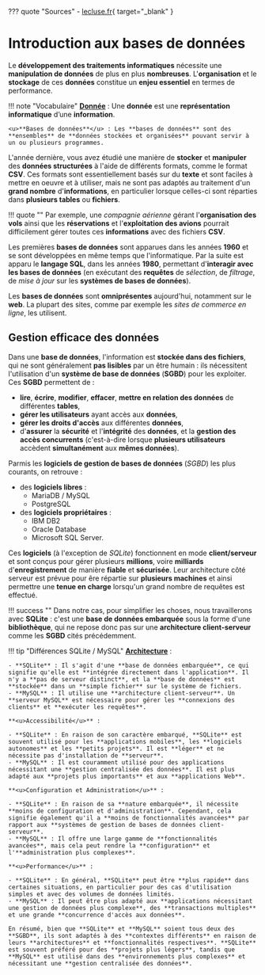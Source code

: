 ??? quote "Sources"
    - [lecluse.fr](https://www.lecluse.fr/nsi/NSI_T/bdd/intro/){ target="_blank" }

# Introduction aux bases de données

Le **développement des traitements informatiques** nécessite une **manipulation de données** de plus en plus **nombreuses**. L'**organisation** et le **stockage** de ces **données** constitue un **enjeu essentiel** en termes de performance.

!!! note "Vocabulaire"
    <u>**Donnée**</u> : Une **donnée** est une **représentation informatique** d’une **information**.

    <u>**Bases de données**</u> : Les **bases de données** sont des **ensembles** de **données stockées et organisées** pouvant servir à un ou plusieurs programmes.

L'année dernière, vous avez étudié une manière de **stocker** et **manipuler** des **données structurées** à l'aide de différents formats, comme le format **CSV**. Ces formats sont essentiellement basés sur du **texte** et sont faciles à mettre en oeuvre et à utiliser, mais ne sont pas adaptés au traitement d'un **grand nombre** d'**informations**, en particulier lorsque celles-ci sont réparties dans **plusieurs tables** ou **fichiers**.

!!! quote ""
    Par exemple, une *compagnie aérienne* gérant l'**organisation des vols** ainsi que les **réservations** et l'**exploitation des avions** pourrait difficilement gérer toutes ces **informations** avec des fichiers **CSV**.

Les premières **bases de données** sont apparues dans les années **1960** et se sont développées en même temps que l'informatique. Par la suite est apparu le **langage SQL**, dans les années **1980**, permettant d'**interagir avec les bases de données** (en exécutant des **requêtes** de *sélection*, de *filtrage*, de *mise à jour* sur les **systèmes de bases de données**).

Les **bases de données** sont **omniprésentes** aujourd'hui, notamment sur le **web**. La plupart des sites, comme par exemple les *sites de commerce en ligne*, les utilisent.

## Gestion efficace des données

Dans une **base de données**, l'information est **stockée dans des fichiers**, qui ne sont généralement **pas lisibles** par un être humain : ils nécessitent l'utilisation d'un **système de base de données** (**SGBD**) pour les exploiter. Ces **SGBD** permettent de :

- **lire**, **écrire**, **modifier**, **effacer**, **mettre en relation des données** de différentes **tables**,
- **gérer les utilisateurs** ayant accès aux **données**,
- **gérer les droits d'accès** aux différentes **données**,
- d'**assurer** la **sécurité** et l'**intégrité** des **données**, et la **gestion des accès concurrents** (c'est-à-dire lorsque **plusieurs utilisateurs** accèdent **simultanément** aux **mêmes données**).

Parmis les **logiciels de gestion de bases de données** (*SGBD*) les plus courants, on retrouve :

- des **logiciels libres** :
    - MariaDB / MySQL
    - PostgreSQL
- des **logiciels propriétaires** :
    - IBM DB2
    - Oracle Database
    - Microsoft SQL Server.

Ces **logiciels** (à l'exception de *SQLite*) fonctionnent en mode **client/serveur** et sont conçus pour gérer plusieurs **millions**, voire **milliards** d'**enregistrement** de manière **fiable** et **sécurisée**. Leur architecture côté serveur est prévue pour êre répartie sur **plusieurs machines** et ainsi permettre une **tenue en charge** lorsqu'un grand nombre de requêtes est effectué.

!!! success ""
    Dans notre cas, pour simplifier les choses, nous travaillerons avec **SQLite** : c'est une **base de données embarquée** sous la forme d'une **bibliothèque**, qui ne repose donc pas sur une **architecture client-serveur** comme les **SGBD** cités précédemment.

!!! tip "Différences SQLite / MySQL"
    **<u>Architecture</u>** :
    
    - **SQLite** : Il s'agit d'une **base de données embarquée**, ce qui signifie qu'elle est **intégrée directement dans l'application**. Il n'y a **pas de serveur distinct**, et la **base de données** est **stockée** dans un **simple fichier** sur le système de fichiers.
    - **MySQL** : Il utilise une **architecture client-serveur**. Un **serveur MySQL** est nécessaire pour gérer les **connexions des clients** et **exécuter les requêtes**.

    **<u>Accessibilité</u>** :
    
    - **SQLite** : En raison de son caractère embarqué, **SQLite** est souvent utilisé pour les **applications mobiles**, les **logiciels autonomes** et les **petits projets**. Il est **léger** et ne nécessite pas d'installation de **serveur**.
    - **MySQL** : Il est couramment utilisé pour des applications nécessitant une **gestion centralisée des données**. Il est plus adapté aux **projets plus importants** et aux **applications Web**.

    **<u>Configuration et Administration</u>** :
    
    - **SQLite** : En raison de sa **nature embarquée**, il nécessite **moins de configuration et d'administration**. Cependant, cela signifie également qu'il a **moins de fonctionnalités avancées** par rapport aux **systèmes de gestion de bases de données client-serveur**.
    - **MySQL** : Il offre une large gamme de **fonctionnalités avancées**, mais cela peut rendre la **configuration** et l'**administration plus complexes**.

    **<u>Performance</u>** :
    
    - **SQLite** : En général, **SQLite** peut être **plus rapide** dans certaines situations, en particulier pour des cas d'utilisation simples et avec des volumes de données limités.
    - **MySQL** : Il peut être plus adapté aux **applications nécessitant une gestion de données plus complexe**, des **transactions multiples** et une grande **concurrence d'accès aux données**.

    En résumé, bien que **SQLite** et **MySQL** soient tous deux des **SGBD**, ils sont adaptés à des **contextes différents** en raison de leurs **architectures** et **fonctionnalités respectives**. **SQLite** est souvent préféré pour des **projets plus légers**, tandis que **MySQL** est utilisé dans des **environnements plus complexes** et nécessitant une **gestion centralisée des données**.